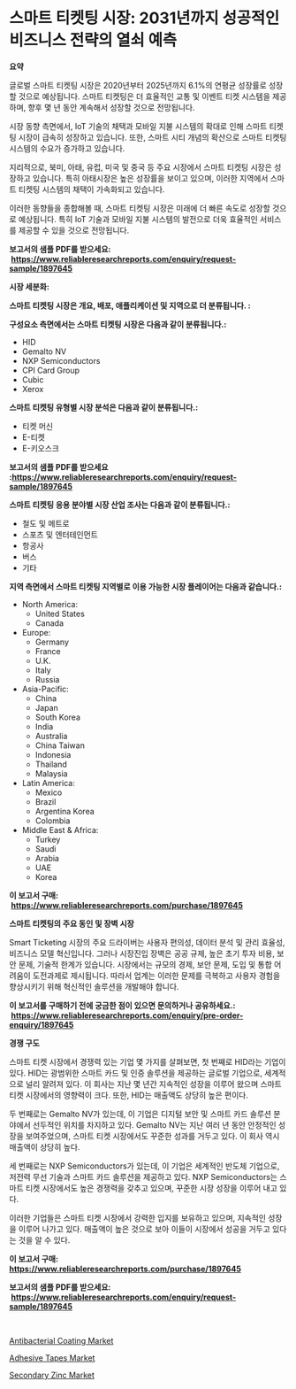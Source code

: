 <p><h1>스마트 티켓팅 시장: 2031년까지 성공적인 비즈니스 전략의 열쇠 예측</h1></p><p><strong>요약</strong></p>
<p><p>글로벌 스마트 티켓팅 시장은 2020년부터 2025년까지 6.1%의 연평균 성장률로 성장할 것으로 예상됩니다. 스마트 티켓팅은 더 효율적인 교통 및 이벤트 티켓 시스템을 제공하며, 향후 몇 년 동안 계속해서 성장할 것으로 전망됩니다.</p><p>시장 동향 측면에서, IoT 기술의 채택과 모바일 지불 시스템의 확대로 인해 스마트 티켓팅 시장이 급속히 성장하고 있습니다. 또한, 스마트 시티 개념의 확산으로 스마트 티켓팅 시스템의 수요가 증가하고 있습니다.</p><p>지리적으로, 북미, 아태, 유럽, 미국 및 중국 등 주요 시장에서 스마트 티켓팅 시장은 성장하고 있습니다. 특히 아태시장은 높은 성장률을 보이고 있으며, 이러한 지역에서 스마트 티켓팅 시스템의 채택이 가속화되고 있습니다.</p><p>이러한 동향들을 종합해볼 때, 스마트 티켓팅 시장은 미래에 더 빠른 속도로 성장할 것으로 예상됩니다. 특히 IoT 기술과 모바일 지불 시스템의 발전으로 더욱 효율적인 서비스를 제공할 수 있을 것으로 전망됩니다.</p></p>
<p><strong>보고서의 샘플 PDF를 받으세요: &nbsp;<a href="https://www.reliableresearchreports.com/enquiry/request-sample/1897645">https://www.reliableresearchreports.com/enquiry/request-sample/1897645</a></strong></p>
<p><strong>시장 세분화:</strong></p>
<p><strong> 스마트 티켓팅 시장은 개요, 배포, 애플리케이션 및 지역으로 더 분류됩니다. :</strong></p>
<p><strong>구성요소 측면에서는 스마트 티켓팅 시장은 다음과 같이 분류됩니다.:</strong></p>
<p><ul><li>HID</li><li>Gemalto NV</li><li>NXP Semiconductors</li><li>CPI Card Group</li><li>Cubic</li><li>Xerox</li></ul></p>
<p><strong> 스마트 티켓팅 유형별 시장 분석은 다음과 같이 분류됩니다.:</strong></p>
<p><ul><li>티켓 머신</li><li>E-티켓</li><li>E-키오스크</li></ul></p>
<p><strong>보고서의 샘플 PDF를 받으세요 :<a href="https://www.reliableresearchreports.com/enquiry/request-sample/1897645">https://www.reliableresearchreports.com/enquiry/request-sample/1897645</a></strong></p>
<p><strong> 스마트 티켓팅 응용 분야별 시장 산업 조사는 다음과 같이 분류됩니다.:</strong></p>
<p><ul><li>철도 및 메트로</li><li>스포츠 및 엔터테인먼트</li><li>항공사</li><li>버스</li><li>기타</li></ul></p>
<p><strong>지역 측면에서 스마트 티켓팅 지역별로 이용 가능한 시장 플레이어는 다음과 같습니다.:</strong></p>
<p><ul>
    <li>
        North America:
        <ul>
            <li>United States</li>
            <li>Canada</li>
        </ul>
    </li>
    <li>
        Europe:
        <ul>
            <li>Germany</li>
            <li>France</li>
            <li>U.K.</li>
            <li>Italy</li>
            <li>Russia</li>
        </ul>
    </li>
    <li>
        Asia-Pacific:
        <ul>
            <li>China</li>
            <li>Japan</li>
            <li>South Korea</li>
            <li>India</li>
            <li>Australia</li>
            <li>China Taiwan</li>
            <li>Indonesia</li>
            <li>Thailand</li>
            <li>Malaysia</li>
        </ul>
    </li>
    <li>
        Latin America:
        <ul>
            <li>Mexico</li>
            <li>Brazil</li>
            <li>Argentina Korea</li>
            <li>Colombia</li>
        </ul>
    </li>
    <li>
        Middle East & Africa:
        <ul>
            <li>Turkey</li>
            <li>Saudi</li>
            <li>Arabia</li>
            <li>UAE</li>
            <li>Korea</li>
        </ul>
    </li>
    </ul></p>
<p><strong>이 보고서 구매: &nbsp;<a href="https://www.reliableresearchreports.com/purchase/1897645">https://www.reliableresearchreports.com/purchase/1897645</a></strong></p>
<p><strong>스마트 티켓팅의 주요 동인 및 장벽 시장</strong></p>
<p><p>Smart Ticketing 시장의 주요 드라이버는 사용자 편의성, 데이터 분석 및 관리 효율성, 비즈니스 모델 혁신입니다. 그러나 시장진입 장벽은 공공 규제, 높은 초기 투자 비용, 보안 문제, 기술적 한계가 있습니다. 시장에서는 규모의 경제, 보안 문제, 도입 및 통합 어려움이 도전과제로 제시됩니다. 따라서 업계는 이러한 문제를 극복하고 사용자 경험을 향상시키기 위해 혁신적인 솔루션을 개발해야 합니다.</p></p>
<p><strong>이 보고서를 구매하기 전에 궁금한 점이 있으면 문의하거나 공유하세요.: &nbsp;<a href="https://www.reliableresearchreports.com/enquiry/pre-order-enquiry/1897645">https://www.reliableresearchreports.com/enquiry/pre-order-enquiry/1897645</a></strong></p>
<p><strong>경쟁 구도</strong></p>
<p><p>스마트 티켓 시장에서 경쟁력 있는 기업 몇 가지를 살펴보면, 첫 번째로 HID라는 기업이 있다. HID는 광범위한 스마트 카드 및 인증 솔루션을 제공하는 글로벌 기업으로, 세계적으로 널리 알려져 있다. 이 회사는 지난 몇 년간 지속적인 성장을 이루어 왔으며 스마트 티켓 시장에서의 영향력이 크다. 또한, HID는 매출액도 상당히 높은 편이다.</p><p>두 번째로는 Gemalto NV가 있는데, 이 기업은 디지털 보안 및 스마트 카드 솔루션 분야에서 선두적인 위치를 차지하고 있다. Gemalto NV는 지난 여러 년 동안 안정적인 성장을 보여주었으며, 스마트 티켓 시장에서도 꾸준한 성과를 거두고 있다. 이 회사 역시 매출액이 상당히 높다.</p><p>세 번째로는 NXP Semiconductors가 있는데, 이 기업은 세계적인 반도체 기업으로, 저전력 무선 기술과 스마트 카드 솔루션을 제공하고 있다. NXP Semiconductors는 스마트 티켓 시장에서도 높은 경쟁력을 갖추고 있으며, 꾸준한 시장 성장을 이루어 내고 있다.</p><p>이러한 기업들은 스마트 티켓 시장에서 강력한 입지를 보유하고 있으며, 지속적인 성장을 이루어 나가고 있다. 매출액이 높은 것으로 보아 이들이 시장에서 성공을 거두고 있다는 것을 알 수 있다.</p></p>
<p><strong>이 보고서 구매: &nbsp; <a href="https://www.reliableresearchreports.com/purchase/1897645">https://www.reliableresearchreports.com/purchase/1897645</a></strong></p>
<p><strong>보고서의 샘플 PDF를 받으세요: &nbsp;<a href="https://www.reliableresearchreports.com/enquiry/request-sample/1897645">https://www.reliableresearchreports.com/enquiry/request-sample/1897645</a></strong><strong></strong></p>
<p>&nbsp;</p>
<p><p><a href="https://github.com/Glendatilghmankmgz0rbhwpy/Market-Research-Report-List-1/blob/main/antibacterial-coating-market.md">Antibacterial Coating Market</a></p><p><a href="https://github.com/dx0328/Market-Research-Report-List-1/blob/main/adhesive-tapes-market.md">Adhesive Tapes Market</a></p><p><a href="https://github.com/juancolorado15/Market-Research-Report-List-1/blob/main/secondary-zinc-market.md">Secondary Zinc Market</a></p></p>